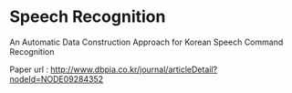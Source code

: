 # Speech Recognition
An Automatic Data Construction Approach for Korean Speech Command Recognition

Paper url : http://www.dbpia.co.kr/journal/articleDetail?nodeId=NODE09284352
